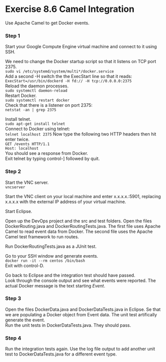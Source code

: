 # Exercise 8.6 Camel Integration

Use Apache Camel to get Docker events.

### Step 1

Start your Google Compute Engine virtual machine and connect to it using SSH.

We need to change the Docker startup script so that it listens on TCP port
2375.  
`sudo vi /etc/systemd/system/multi*/docker.service`  
Add a second -H switch the the ExecStart line so that it reads:  
`ExecStart=/usr/bin/dockerd -H fd:// -H tcp://0.0.0.0:2375`  
Reload the daemon processes.  
`sudo systemctl daemon-reload`  
Restart Docker.  
`sudo systemctl restart docker`  
Check that there is a listener on port 2375:  
`netstat -an | grep 2375`  

Install telnet.  
`sudo apt-get install telnet`  
Connect to Docker using telnet:  
`telnet localhost 2375` 
Now type the following two HTTP headers then hit enter twice.  
`GET /events HTTP/1.1`  
`Host: localhost`  
You should see a response from Docker.  
Exit telnet by typing control-] followed by quit.  

### Step 2

Start the VNC server.  
`vncserver`  

Start the VNC client on your local machine and enter x.x.x.x.:5901, replacing
x.x.x.x with the external IP address of your virtual machine.

Start Eclipse.

Open up the DevOps project and the src and test folders. Open the files
DockerRouting.java and DockerRoutingTests.java. The first file uses
Apache Camel to read event data from Docker. The second file uses the Apache
Camel test framework to run routes.

Run DockerRoutingTests.java as a JUnit test.

Go to your SSH window and generate events.  
`docker run -it --rm centos /bin/bash`  
Exit with control-D.  

Go back to Eclipse and the integration test should have passed.  
Look through the console output and see what events were reported.
The actual Docker message is the text starting _Event_.

### Step 3

Open the files DockerData.java and DockerDataTests.java in Eclipse. Se
that we are populating a Docker object from Event data. The unit test
artifically generate the event.  
Run the unit tests in DockerDataTests.java. They should pass.

### Step 4

Run the integration tests again. Use the log file output to add
another unit test to DockerDataTests.java for a different event type.

